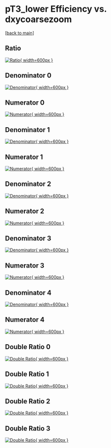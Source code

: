 # pT3_lower Efficiency vs. dxycoarsezoom

[[back to main](./)]



## Ratio

[![Ratio](../mtv/var/pT3_lower_base_211_0_eff_dxycoarsezoom.png){ width=600px }](../mtv/var/pT3_lower_base_211_0_eff_dxycoarsezoom.pdf)

## Denominator 0

[![Denominator](../mtv/den/pT3_lower_base_211_0_eff_dxycoarsezoom_den0.png){ width=600px }](../mtv/den/pT3_lower_base_211_0_eff_dxycoarsezoom_den0.pdf)

## Numerator 0

[![Numerator](../mtv/num/pT3_lower_base_211_0_eff_dxycoarsezoom_num0.png){ width=600px }](../mtv/num/pT3_lower_base_211_0_eff_dxycoarsezoom_num0.pdf)

## Denominator 1

[![Denominator](../mtv/den/pT3_lower_base_211_0_eff_dxycoarsezoom_den1.png){ width=600px }](../mtv/den/pT3_lower_base_211_0_eff_dxycoarsezoom_den1.pdf)

## Numerator 1

[![Numerator](../mtv/num/pT3_lower_base_211_0_eff_dxycoarsezoom_num1.png){ width=600px }](../mtv/num/pT3_lower_base_211_0_eff_dxycoarsezoom_num1.pdf)

## Denominator 2

[![Denominator](../mtv/den/pT3_lower_base_211_0_eff_dxycoarsezoom_den2.png){ width=600px }](../mtv/den/pT3_lower_base_211_0_eff_dxycoarsezoom_den2.pdf)

## Numerator 2

[![Numerator](../mtv/num/pT3_lower_base_211_0_eff_dxycoarsezoom_num2.png){ width=600px }](../mtv/num/pT3_lower_base_211_0_eff_dxycoarsezoom_num2.pdf)

## Denominator 3

[![Denominator](../mtv/den/pT3_lower_base_211_0_eff_dxycoarsezoom_den3.png){ width=600px }](../mtv/den/pT3_lower_base_211_0_eff_dxycoarsezoom_den3.pdf)

## Numerator 3

[![Numerator](../mtv/num/pT3_lower_base_211_0_eff_dxycoarsezoom_num3.png){ width=600px }](../mtv/num/pT3_lower_base_211_0_eff_dxycoarsezoom_num3.pdf)

## Denominator 4

[![Denominator](../mtv/den/pT3_lower_base_211_0_eff_dxycoarsezoom_den4.png){ width=600px }](../mtv/den/pT3_lower_base_211_0_eff_dxycoarsezoom_den4.pdf)

## Numerator 4

[![Numerator](../mtv/num/pT3_lower_base_211_0_eff_dxycoarsezoom_num4.png){ width=600px }](../mtv/num/pT3_lower_base_211_0_eff_dxycoarsezoom_num4.pdf)

## Double Ratio 0

[![Double Ratio](../mtv/ratio/pT3_lower_base_211_0_eff_dxycoarsezoom_ratio0.png){ width=600px }](../mtv/ratio/pT3_lower_base_211_0_eff_dxycoarsezoom_ratio0.pdf)

## Double Ratio 1

[![Double Ratio](../mtv/ratio/pT3_lower_base_211_0_eff_dxycoarsezoom_ratio1.png){ width=600px }](../mtv/ratio/pT3_lower_base_211_0_eff_dxycoarsezoom_ratio1.pdf)

## Double Ratio 2

[![Double Ratio](../mtv/ratio/pT3_lower_base_211_0_eff_dxycoarsezoom_ratio2.png){ width=600px }](../mtv/ratio/pT3_lower_base_211_0_eff_dxycoarsezoom_ratio2.pdf)

## Double Ratio 3

[![Double Ratio](../mtv/ratio/pT3_lower_base_211_0_eff_dxycoarsezoom_ratio3.png){ width=600px }](../mtv/ratio/pT3_lower_base_211_0_eff_dxycoarsezoom_ratio3.pdf)

